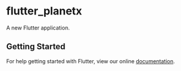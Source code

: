 # flutter_planetx

A new Flutter application.

## Getting Started

For help getting started with Flutter, view our online
[documentation](https://flutter.io/).
